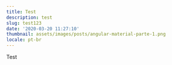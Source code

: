 ```yaml
---
title: Test
description: test
slug: test123
date: '2020-03-20 11:27:10'
thumbnail: assets/images/posts/angular-material-parte-1.png
locale: pt-br
---
```

Test
